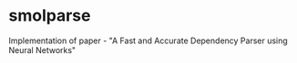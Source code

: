 # smolparse
Implementation of paper - "A Fast and Accurate Dependency Parser using Neural Networks"
